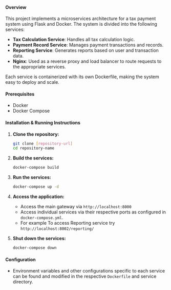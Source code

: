 #### Overview
This project implements a microservices architecture for a tax payment system using Flask and Docker. The system is divided into the following services:
- **Tax Calculation Service**: Handles all tax calculation logic.
- **Payment Record Service**: Manages payment transactions and records.
- **Reporting Service**: Generates reports based on user and transaction data.
- **Nginx**: Used as a reverse proxy and load balancer to route requests to the appropriate services.

Each service is containerized with its own Dockerfile, making the system easy to deploy and scale.

#### Prerequisites
- Docker
- Docker Compose

#### Installation & Running Instructions
1. **Clone the repository:**
   ```bash
   git clone [repository-url]
   cd repository-name
   ```

2. **Build the services:**
   ```bash
   docker-compose build
   ```

3. **Run the services:**
   ```bash
   docker-compose up -d
   ```

4. **Access the application:**
    - Access the main gateway via `http://localhost:8000`
    - Access individual services via their respective ports as configured in `docker-compose.yml`.
    - For example To access Reporting service try `http://localhost:8002/reporting/`

5. **Shut down the services:**
   ```bash
   docker-compose down
   ```

#### Configuration
- Environment variables and other configurations specific to each service can be found and modified in the respective `Dockerfile` and service directory.
